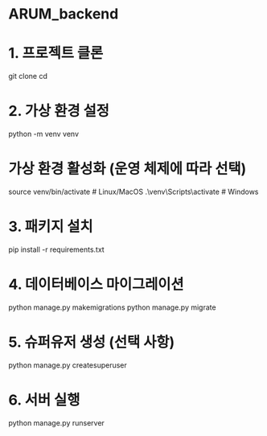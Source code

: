# ARUM_backend


# 1. 프로젝트 클론
git clone <repository-url>
cd <project-directory>

# 2. 가상 환경 설정
python -m venv venv

# 가상 환경 활성화 (운영 체제에 따라 선택)
source venv/bin/activate       # Linux/MacOS
.\venv\Scripts\activate        # Windows

# 3. 패키지 설치
pip install -r requirements.txt

# 4. 데이터베이스 마이그레이션
python manage.py makemigrations
python manage.py migrate

# 5. 슈퍼유저 생성 (선택 사항)
python manage.py createsuperuser

# 6. 서버 실행
python manage.py runserver
